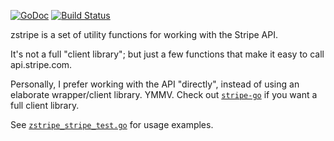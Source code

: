 [![GoDoc](https://godoc.org/zgo.at/zstripe?status.svg)](https://godoc.org/zgo.at/zstripe)
[![Build Status](https://travis-ci.org/zgoat/zstripe.svg?branch=master)](https://travis-ci.org/zgoat/zstripe)

zstripe is a set of utility functions for working with the Stripe API.

It's not a full "client library"; but just a few functions that make it easy
to call api.stripe.com.

Personally, I prefer working with the API "directly", instead of using an
elaborate wrapper/client library. YMMV. Check out
[`stripe-go`](https://github.com/stripe/stripe-go) if you want a full client
library.

See [`zstripe_stripe_test.go`](zstripe_stripe_test.go) for usage examples.
